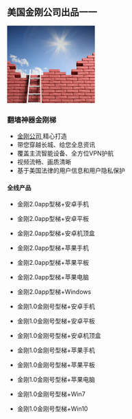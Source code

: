## 美国金刚公司出品一一

![image](l-w-s-athird.png)

### 翻墙神器金刚梯

- [ 金刚公司 ](https://a2zitpro.github.io/web/金刚公司)精心打造 
- 带您穿越长城、给您全息资讯
- 覆盖主流智能设备、全方位VPN护航
- 视频流畅、画质清晰
- 基于美国法律的用户信息和用户隐私保护

#### 全线产品

- 金刚2.0app型梯+安卓手机
- 金刚2.0app型梯+安卓平板
- 金刚2.0app型梯+安卓机顶盒

- 金刚2.0app型梯+苹果手机
- 金刚2.0app型梯+苹果平板
- 金刚2.0app型梯+苹果电脑

- 金刚2.0app型梯+Windows

- 金刚1.0金刚号型梯+安卓手机
- 金刚1.0金刚号型梯+安卓平板
- 金刚1.0金刚号型梯+安卓机顶盒

- 金刚1.0金刚号型梯+苹果手机
- 金刚1.0金刚号型梯+苹果平板
- 金刚1.0金刚号型梯+苹果电脑

- 金刚1.0金刚号型梯+Win7
- 金刚1.0金刚号型梯+Win10

